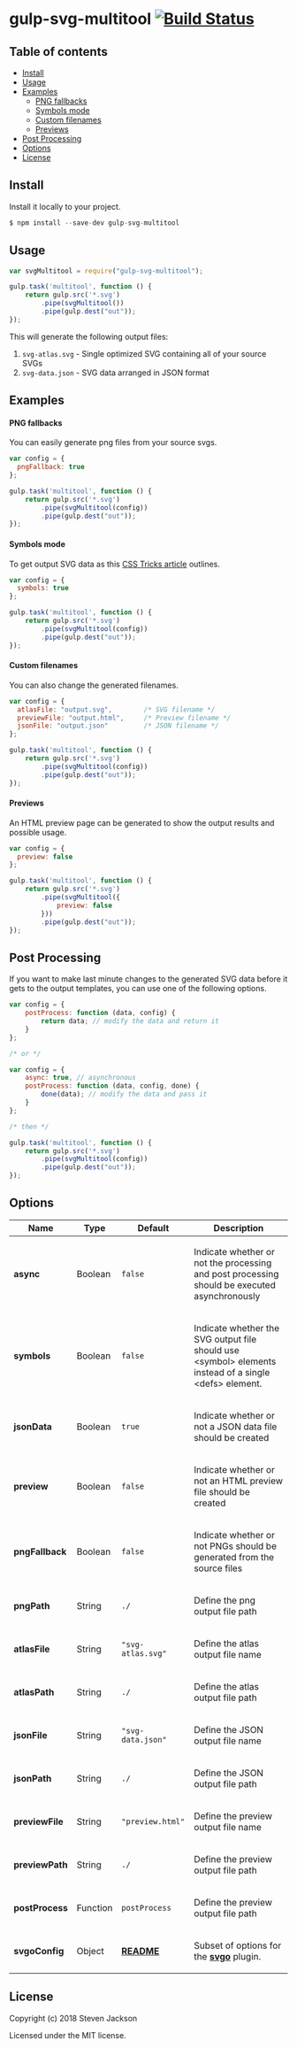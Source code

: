 gulp-svg-multitool [![Build Status](https://travis-ci.org/sdjack/gulp-svg-multitool.svg?branch=master)](https://travis-ci.org/sdjack/gulp-svg-multitool)
================

## Table of contents

* [Install](#install)
* [Usage](#usage)
* [Examples](#examples)
   * [PNG fallbacks](#png-fallback)
   * [Symbols mode](#symbols-mode)
   * [Custom filenames](#custom-filenames)
   * [Previews](#previews)
* [Post Processing](#post-processing)
* [Options](#options)
* [License](#license)

## Install
Install it locally to your project.

```js
$ npm install --save-dev gulp-svg-multitool
```

## Usage

```js
var svgMultitool = require("gulp-svg-multitool");

gulp.task('multitool', function () {
    return gulp.src('*.svg')
        .pipe(svgMultitool())
        .pipe(gulp.dest("out"));
});
```
This will generate the following output files:

1. `svg-atlas.svg` - Single optimized SVG containing all of your source SVGs
2. `svg-data.json` - SVG data arranged in JSON format

## Examples

#### PNG fallbacks
You can easily generate png files from your source svgs.

```js
var config = {
  pngFallback: true
};

gulp.task('multitool', function () {
    return gulp.src('*.svg')
        .pipe(svgMultitool(config))
        .pipe(gulp.dest("out"));
});
```

#### Symbols mode
To get output SVG data as this [CSS Tricks article](http://css-tricks.com/svg-symbol-good-choice-icons/) outlines.

```js
var config = {
  symbols: true
};

gulp.task('multitool', function () {
    return gulp.src('*.svg')
        .pipe(svgMultitool(config))
        .pipe(gulp.dest("out"));
});
```

#### Custom filenames
You can also change the generated filenames.

```js
var config = {
  atlasFile: "output.svg",        /* SVG filename */
  previewFile: "output.html",     /* Preview filename */
  jsonFile: "output.json"         /* JSON filename */
};

gulp.task('multitool', function () {
    return gulp.src('*.svg')
        .pipe(svgMultitool(config))
        .pipe(gulp.dest("out"));
});
```

#### Previews
An HTML preview page can be generated to show the output results and possible usage.

```js
var config = {
  preview: false
};

gulp.task('multitool', function () {
    return gulp.src('*.svg')
        .pipe(svgMultitool({
            preview: false
        }))
        .pipe(gulp.dest("out"));
});
```

## Post Processing
If you want to make last minute changes to the generated SVG data before it gets to the output templates,
you can use one of the following options.

```js
var config = {
    postProcess: function (data, config) {
        return data; // modify the data and return it
    }
};

/* or */

var config = {
    async: true, // asynchronous
    postProcess: function (data, config, done) {
        done(data); // modify the data and pass it
    }
};

/* then */

gulp.task('multitool', function () {
    return gulp.src('*.svg')
        .pipe(svgMultitool(config))
        .pipe(gulp.dest("out"));
});

```

## Options
<table>
<thead>
<tr>
<th>Name</th>
<th>Type</th>
<th>Default</th>
<th>Description</th>
</tr>
</thead>
<tbody>

<tr>
    <td><b>async</b></td>
    <td>Boolean</td>
    <td><code>false</code></td>
    <td><p>Indicate whether or not the processing and post processing should be executed asynchronously</p></td>
</tr>

<tr>
    <td><b>symbols</b></td>
    <td>Boolean</td>
    <td><code>false</code></td>
    <td><p>Indicate whether the SVG output file should use &lt;symbol&gt; elements instead of a single &lt;defs&gt; element.</p></td>
</tr>

<tr>
    <td><b>jsonData</b></td>
    <td>Boolean</td>
    <td><code>true</code></td>
    <td><p>Indicate whether or not a JSON data file should be created</p></td>
</tr>

<tr>
    <td><b>preview</b></td>
    <td>Boolean</td>
    <td><code>false</code></td>
    <td><p>Indicate whether or not an HTML preview file should be created</p></td>
</tr>

<tr>
    <td><b>pngFallback</b></td>
    <td>Boolean</td>
    <td><code>false</code></td>
    <td><p>Indicate whether or not PNGs should be generated from the source files</p></td>
</tr>

<tr>
    <td><b>pngPath</b></td>
    <td>String</td>
    <td><code>./</code></td>
    <td><p>Define the png output file path</p></td>
</tr>

<tr>
    <td><b>atlasFile</b></td>
    <td>String</td>
    <td><code>&quot;svg-atlas.svg&quot;</code></td>
    <td><p>Define the atlas output file name</p></td>
</tr>

<tr>
    <td><b>atlasPath</b></td>
    <td>String</td>
    <td><code>./</code></td>
    <td><p>Define the atlas output file path</p></td>
</tr>

<tr>
    <td><b>jsonFile</b></td>
    <td>String</td>
    <td><code>&quot;svg-data.json&quot;</code></td>
    <td><p>Define the JSON output file name</p></td>
</tr>

<tr>
    <td><b>jsonPath</b></td>
    <td>String</td>
    <td><code>./</code></td>
    <td><p>Define the JSON output file path</p></td>
</tr>

<tr>
    <td><b>previewFile</b></td>
    <td>String</td>
    <td><code>&quot;preview.html&quot;</code></td>
    <td><p>Define the preview output file name</p></td>
</tr>

<tr>
    <td><b>previewPath</b></td>
    <td>String</td>
    <td><code>./</code></td>
    <td><p>Define the preview output file path</p></td>
</tr>

<tr>
    <td><b>postProcess</b></td>
    <td>Function</td>
    <td><code>postProcess</code></td>
    <td><p>Define the preview output file path</p></td>
</tr>

<tr>
    <td><b>svgoConfig</b></td>
    <td>Object</td>
    <td>
      <a href="https://github.com/svg/svgo/blob/master/README.md"><strong>README</strong></a>
    </td>
    <td><p>Subset of options for the <a href="https://www.npmjs.com/package/svgo"><strong>svgo</strong></a> plugin.</p></td>
</tr>

</tbody>
</table>

## License
Copyright (c) 2018 Steven Jackson

Licensed under the MIT license.

